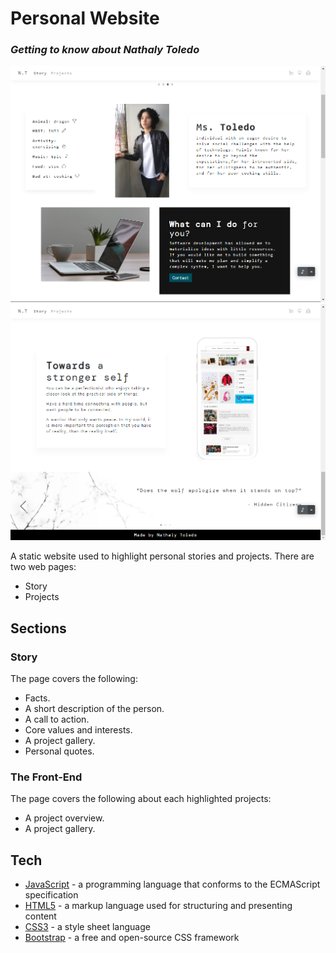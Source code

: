 # Personal Website
### _Getting to know about Nathaly Toledo_


![Featured image](./featured__.png)
![Featured image](./featured_.png)

A static website used to highlight personal stories and projects. There are two web pages:
- Story
- Projects

## Sections
### Story
The page covers the following:
-	Facts.
-	A short description of the person.
-	A call to action.
-	Core values and interests.
-	A project gallery.
-	Personal quotes.


### The Front-End
The page covers the following about each highlighted projects:
-	A project overview.
-	A project gallery.


## Tech
- [JavaScript] -  a programming language that conforms to the ECMAScript specification
- [HTML5] -  a markup language used for structuring and presenting content
- [CSS3] - a style sheet language
- [Bootstrap] - a free and open-source CSS framework


[//]: # (These are reference links used in the body of this note and get stripped out when the markdown processor does its job.)

   [Javascript]: <https://www.javascript.com//>
   [HTML5]: <https://html.spec.whatwg.org/>
   [CSS3]: <https://developer.mozilla.org/en-US/docs/Web/CSS/>
   [Bootstrap]: <https://getbootstrap.com/>
